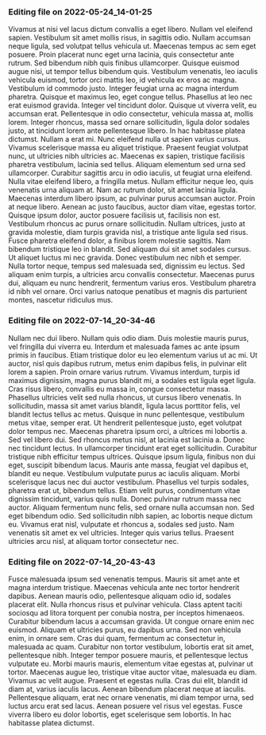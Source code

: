 

### Editing file on 2022-05-24_14-01-25

Vivamus at nisi vel lacus dictum convallis a eget libero. Nullam vel eleifend sapien. Vestibulum sit amet mollis risus, in sagittis odio. Nullam accumsan neque ligula, sed volutpat tellus vehicula ut. Maecenas tempus ac sem eget posuere. Proin placerat nunc eget urna lacinia, quis consectetur ante rutrum. Sed bibendum nibh quis finibus ullamcorper. Quisque euismod augue nisi, ut tempor tellus bibendum quis.
Vestibulum venenatis, leo iaculis vehicula euismod, tortor orci mattis leo, id vehicula ex eros ac magna. Vestibulum id commodo justo. Integer feugiat urna ac magna interdum pharetra. Quisque et maximus leo, eget congue tellus. Phasellus at leo nec erat euismod gravida. Integer vel tincidunt dolor. Quisque ut viverra velit, eu accumsan erat. Pellentesque in odio consectetur, vehicula massa at, mollis lorem. Integer rhoncus, massa sed ornare sollicitudin, ligula dolor sodales justo, at tincidunt lorem ante pellentesque libero. In hac habitasse platea dictumst. Nullam a erat mi. Nunc eleifend nulla ut sapien varius cursus.
Vivamus scelerisque massa eu aliquet tristique. Praesent feugiat volutpat nunc, ut ultricies nibh ultricies ac. Maecenas ex sapien, tristique facilisis pharetra vestibulum, lacinia sed tellus. Aliquam elementum sed urna sed ullamcorper. Curabitur sagittis arcu in odio iaculis, ut feugiat urna eleifend. Nulla vitae eleifend libero, a fringilla metus. Nullam efficitur neque leo, quis venenatis urna aliquam at. Nam ac rutrum dolor, sit amet lacinia ligula. Maecenas interdum libero ipsum, ac pulvinar purus accumsan auctor. Proin at neque libero. Aenean ac justo faucibus, auctor diam vitae, egestas tortor.
Quisque ipsum dolor, auctor posuere facilisis ut, facilisis non est. Vestibulum rhoncus ac purus ornare sollicitudin. Nullam ultrices, justo at gravida molestie, diam turpis gravida nisl, a tristique ante ligula sed risus. Fusce pharetra eleifend dolor, a finibus lorem molestie sagittis. Nam bibendum tristique leo in blandit. Sed aliquam dui sit amet sodales cursus. Ut aliquet luctus mi nec gravida. Donec vestibulum nec nibh et semper. Nulla tortor neque, tempus sed malesuada sed, dignissim eu lectus. Sed aliquam enim turpis, a ultricies arcu convallis consectetur. Maecenas purus dui, aliquam eu nunc hendrerit, fermentum varius eros. Vestibulum pharetra id nibh vel ornare. Orci varius natoque penatibus et magnis dis parturient montes, nascetur ridiculus mus.




### Editing file on 2022-07-14_20-34-46

Nullam nec dui libero. Nullam quis odio diam. Duis molestie mauris purus, vel fringilla dui viverra eu. Interdum et malesuada fames ac ante ipsum primis in faucibus. Etiam tristique dolor eu leo elementum varius ut ac mi. Ut auctor, nisl quis dapibus rutrum, metus enim dapibus felis, in pulvinar elit lorem a sapien. Proin ornare varius rutrum.
Vivamus interdum, turpis id maximus dignissim, magna purus blandit mi, a sodales est ligula eget ligula. Cras risus libero, convallis eu massa in, congue consectetur massa. Phasellus ultricies velit sed nulla rhoncus, ut cursus libero venenatis. In sollicitudin, massa sit amet varius blandit, ligula lacus porttitor felis, vel blandit lectus tellus ac metus. Quisque in nunc pellentesque, vestibulum metus vitae, semper erat. Ut hendrerit pellentesque justo, eget volutpat dolor tempus nec. Maecenas pharetra ipsum orci, a ultrices mi lobortis a. Sed vel libero dui. Sed rhoncus metus nisl, at lacinia est lacinia a. Donec nec tincidunt lectus. In ullamcorper tincidunt erat eget sollicitudin.
Curabitur tristique nibh efficitur tempus ultrices. Quisque ipsum ligula, finibus non dui eget, suscipit bibendum lacus. Mauris ante massa, feugiat vel dapibus et, blandit eu neque. Vestibulum vulputate purus ac iaculis aliquam. Morbi scelerisque lacus nec dui auctor vestibulum. Phasellus vel turpis sodales, pharetra erat ut, bibendum tellus. Etiam velit purus, condimentum vitae dignissim tincidunt, varius quis nulla. Donec pulvinar rutrum massa nec auctor. Aliquam fermentum nunc felis, sed ornare nulla accumsan non. Sed eget bibendum odio. Sed sollicitudin nibh sapien, ac lobortis neque dictum eu. Vivamus erat nisl, vulputate et rhoncus a, sodales sed justo. Nam venenatis sit amet ex vel ultricies. Integer quis varius tellus. Praesent ultricies arcu nisl, at aliquam tortor consectetur nec.




### Editing file on 2022-07-14_20-43-43

Fusce malesuada ipsum sed venenatis tempus. Mauris sit amet ante et magna interdum tristique. Maecenas vehicula ante nec tortor hendrerit dapibus. Aenean mauris odio, pellentesque aliquam odio id, sodales placerat elit. Nulla rhoncus risus et pulvinar vehicula. Class aptent taciti sociosqu ad litora torquent per conubia nostra, per inceptos himenaeos. Curabitur bibendum lacus a accumsan gravida. Ut congue ornare enim nec euismod. Aliquam et ultricies purus, eu dapibus urna. Sed non vehicula enim, in ornare sem. Cras dui quam, fermentum ac consectetur in, malesuada ac quam. Curabitur non tortor vestibulum, lobortis erat sit amet, pellentesque nibh. Integer tempor posuere mauris, et pellentesque lectus vulputate eu. Morbi mauris mauris, elementum vitae egestas at, pulvinar ut tortor. Maecenas augue leo, tristique vitae auctor vitae, malesuada eu diam. Vivamus ac velit augue.
Praesent et egestas nulla. Cras dui elit, blandit id diam at, varius iaculis lacus. Aenean bibendum placerat neque at iaculis. Pellentesque aliquam, erat nec ornare venenatis, mi diam tempor urna, sed luctus arcu erat sed lacus. Aenean posuere vel risus vel egestas. Fusce viverra libero eu dolor lobortis, eget scelerisque sem lobortis. In hac habitasse platea dictumst.


